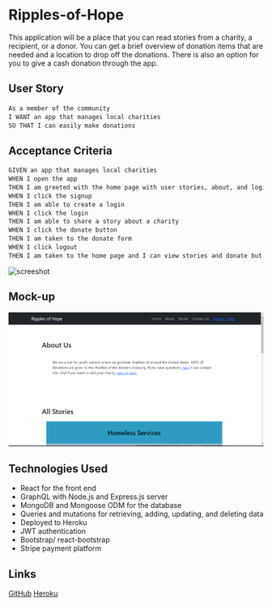 # Ripples-of-Hope
This application will be a place that you can read stories from a charity, a recipient, or a donor. You can get a brief overview of donation items that are needed and a location to drop off the donations. There is also an option for you to give a cash donation through the app.

## User Story

```md
As a member of the community
I WANT an app that manages local charities 
SO THAT I can easily make donations
```

## Acceptance Criteria 

```md
GIVEN an app that manages local charities
WHEN I open the app
THEN I am greeted with the home page with user stories, about, and login/signup, and a donate button
WHEN I click the signup
THEN I am able to create a login 
WHEN I click the login
THEN I am able to share a story about a charity
WHEN I click the donate button
THEN I am taken to the donate form
WHEN I click logout
THEN I am taken to the home page and I can view stories and donate but I can not share a story, update my story, delete my story.
```
<img width="1134" alt="screeshot" src="https://user-images.githubusercontent.com/110792983/217613115-96e2756a-0731-46d2-82cb-25232fad60ca.png">

## Mock-up
![Home page](client\public\home.png)

## Technologies Used
* React for the front end
* GraphQL with Node.js and Express.js server
* MongoDB and Mongoose ODM for the database
* Queries and mutations for retrieving, adding, updating, and deleting data
* Deployed to Heroku
* JWT authentication
* Bootstrap/ react-bootstrap
* Stripe payment platform

## Links
[GitHub](https://github.com/kristyvanatta/Ripples-of-Hope)
[Heroku](https://ripples-of-hope-2.herokuapp.com/)
